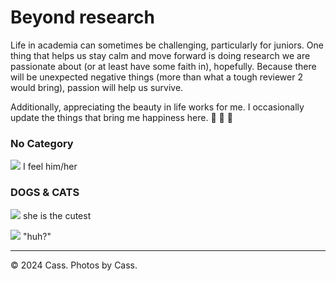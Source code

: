 # Beyond research

Life in academia can sometimes be challenging, particularly for juniors. One thing that helps us stay calm and move forward is doing research we are passionate about (or at least have some faith in), hopefully. Because there will be unexpected negative things (more than what a tough reviewer 2 would bring), passion will help us survive. 


Additionally, appreciating the beauty in life works for me. I occasionally update the things that bring me happiness here. 🍧	🎂 	🍰 



### No Category
![](./images/feelit.JPEG)
I feel him/her

### DOGS & CATS 
![](./images/pet1.JPEG)
she is the cutest

![](./images/pet2.JPEG)
"huh?"

---
© 2024 Cass. Photos by Cass.
